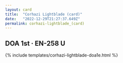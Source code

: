 ```yaml
---
layout: card
title:  "Corhazi Lightblade (card)"
date:   "2022-12-29T21:27:37.649Z"
permalink: corhazi-lightblade_(card)
---
```


## DOA 1st &middot; EN-258 U

{% include templates/corhazi-lightblade-doa1e.html %}
